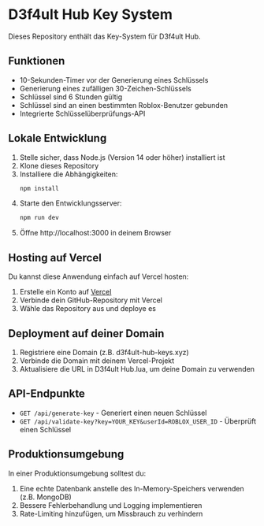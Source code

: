 # D3f4ult Hub Key System

Dieses Repository enthält das Key-System für D3f4ult Hub.

## Funktionen

- 10-Sekunden-Timer vor der Generierung eines Schlüssels
- Generierung eines zufälligen 30-Zeichen-Schlüssels
- Schlüssel sind 6 Stunden gültig
- Schlüssel sind an einen bestimmten Roblox-Benutzer gebunden
- Integrierte Schlüsselüberprüfungs-API

## Lokale Entwicklung

1. Stelle sicher, dass Node.js (Version 14 oder höher) installiert ist
2. Klone dieses Repository
3. Installiere die Abhängigkeiten:
   ```bash
   npm install
   ```
4. Starte den Entwicklungsserver:
   ```bash
   npm run dev
   ```
5. Öffne http://localhost:3000 in deinem Browser

## Hosting auf Vercel

Du kannst diese Anwendung einfach auf Vercel hosten:

1. Erstelle ein Konto auf [Vercel](https://vercel.com/)
2. Verbinde dein GitHub-Repository mit Vercel
3. Wähle das Repository aus und deploye es

## Deployment auf deiner Domain

1. Registriere eine Domain (z.B. d3f4ult-hub-keys.xyz)
2. Verbinde die Domain mit deinem Vercel-Projekt
3. Aktualisiere die URL in D3f4ult Hub.lua, um deine Domain zu verwenden

## API-Endpunkte

- `GET /api/generate-key` - Generiert einen neuen Schlüssel
- `GET /api/validate-key?key=YOUR_KEY&userId=ROBLOX_USER_ID` - Überprüft einen Schlüssel

## Produktionsumgebung

In einer Produktionsumgebung solltest du:

1. Eine echte Datenbank anstelle des In-Memory-Speichers verwenden (z.B. MongoDB)
2. Bessere Fehlerbehandlung und Logging implementieren
3. Rate-Limiting hinzufügen, um Missbrauch zu verhindern 